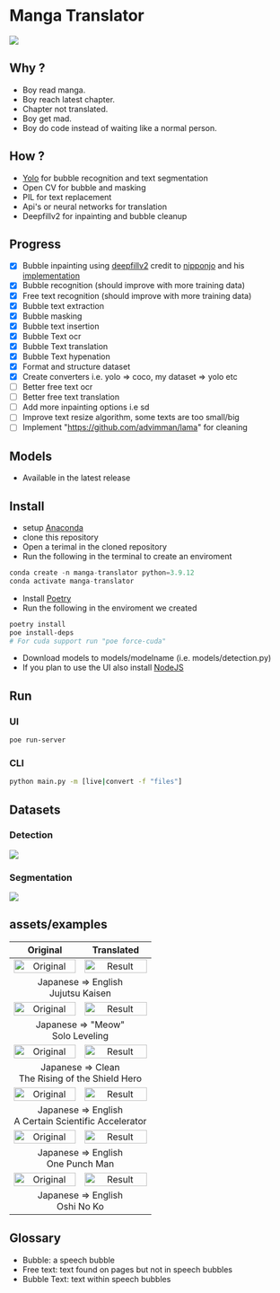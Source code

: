 # Manga Translator

<img src="assets/examples/ui_09_11_23.png"/>

## Why ?

- Boy read manga.
- Boy reach latest chapter.
- Chapter not translated.
- Boy get mad.
- Boy do code instead of waiting like a normal person.

## How ?

- [Yolo](https://github.com/ultralytics/ultralytics) for bubble recognition and text segmentation
- Open CV for bubble and masking
- PIL for text replacement
- Api's or neural networks for translation
- Deepfillv2 for inpainting and bubble cleanup

## Progress

- [x] Bubble inpainting using [deepfillv2](https://arxiv.org/abs/1806.03589) credit to [nipponjo](https://github.com/nipponjo) and his [implementation](https://github.com/TareHimself/deepfillv2-pytorch)
- [x] Bubble recognition (should improve with more training data)
- [x] Free text recognition (should improve with more training data)
- [x] Bubble text extraction
- [x] Bubble masking
- [x] Bubble text insertion
- [x] Bubble Text ocr
- [x] Bubble Text translation
- [x] Bubble Text hypenation
- [x] Format and structure dataset
- [x] Create converters i.e. yolo => coco, my dataset => yolo etc
- [ ] Better free text ocr
- [ ] Better free text translation
- [ ] Add more inpainting options i.e sd
- [ ] Improve text resize algorithm, some texts are too small/big
- [ ] Implement "https://github.com/advimman/lama" for cleaning

## Models

- Available in the latest release

## Install

- setup [Anaconda](https://www.anaconda.com/download)
- clone this repository
- Open a terimal in the cloned repository
- Run the following in the terminal to create an enviroment

```py
conda create -n manga-translator python=3.9.12
conda activate manga-translator
```

- Install [Poetry](https://python-poetry.org/)
- Run the following in the enviroment we created

```bash
poetry install
poe install-deps
# For cuda support run "poe force-cuda"
```

- Download models to models/modelname (i.e. models/detection.py)
- If you plan to use the UI also install [NodeJS](https://nodejs.org/en)

## Run

### UI

```bash
poe run-server
```

### CLI

```bash
python main.py -m [live|convert -f "files"]
```

## Datasets

### Detection

<a href="https://universe.roboflow.com/tarehimself/manga-translator-detection">
    <img src="https://app.roboflow.com/images/download-dataset-badge.svg"></img>
</a>

### Segmentation

<a href="https://universe.roboflow.com/tarehimself/manga-translator-segmentation">
    <img src="https://app.roboflow.com/images/download-dataset-badge.svg"></img>
</a>

## assets/examples

<table>
   <thead>
      <tr>
         <th align="center" width="50%">Original</th>
         <th align="center" width="50%">Translated</th>
      </tr>
   </thead>
   <tbody>
      <tr>
         <td align="center" width="50%">
            <img alt="Original" src="assets/examples/jujutsu_kaisen.png" width="100%"/>
         </td>
         <td align="center" width="50%">
            <img alt="Result" src="assets/examples/jujutsu_kaisen_converted.png" width="100%"/>
         </td>
      </tr>
      <tr>
         <td colspan=2 align="center">Japanese => English</br>Jujutsu Kaisen</td>
      </tr>
      <tr>
         <td align="center" width="50%">
            <img alt="Original" src="assets/examples/solo_leveling.png" width="100%"/>
         </td>
         <td align="center" width="50%">
            <img alt="Result" src="assets/examples/solo_leveling_converted.png" width="100%"/>
         </td>
      </tr>
      <tr>
         <td colspan=2 align="center">Japanese => "Meow"</br>Solo Leveling</td>
      </tr>
      <tr>
         <td align="center" width="50%">
            <img alt="Original" src="assets/examples/the_rising_of_the_sheild_hero.jpg" width="100%"/>
         </td>
         <td align="center" width="50%">
            <img alt="Result" src="assets/examples/the_rising_of_the_sheild_hero_converted.jpg" width="100%"/>
         </td>
      </tr>
      <tr>
         <td colspan=2 align="center">Japanese => Clean</br>The Rising of the Shield Hero</td>
      </tr>
      <tr>
         <td align="center" width="50%">
            <img alt="Original" src="assets/examples/ja_a_certain_scientific_accelerator.png" width="100%"/>
         </td>
         <td align="center" width="50%">
            <img alt="Result" src="assets/examples/ja_a_certain_scientific_accelerator_converted.png" width="100%"/>
         </td>
      </tr>
      <tr>
         <td colspan=2 align="center">Japanese => English</br>A Certain Scientific Accelerator</td>
      </tr>
      <tr>
         <td align="center" width="50%">
            <img alt="Original" src="assets/examples/ja_one_punch_man.jpg" width="100%"/>
         </td>
         <td align="center" width="50%">
            <img alt="Result" src="assets/examples/ja_one_punch_man_converted.jpg" width="100%" />
         </td>
      </tr>
      <tr>
         <td colspan=2 align="center">Japanese => English</br>One Punch Man</td>
      </tr>
      <tr>
         <td align="center" width="50%">
            <img alt="Original" src="assets/examples/ja_oshi_no_ko.png" width="100%"/>
         </td>
         <td align="center" width="50%">
            <img alt="Result" src="assets/examples/ja_oshi_no_ko_converted.png" width="100%"/>
         </td>
      </tr>
      <tr>
         <td colspan=2 align="center">Japanese => English</br>Oshi No Ko</td>
      </tr>
   </tbody>
</table>

## Glossary

- Bubble: a speech bubble
- Free text: text found on pages but not in speech bubbles
- Bubble Text: text within speech bubbles
